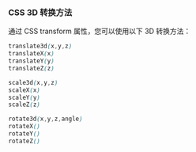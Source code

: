 ### CSS 3D 转换方法

通过 CSS transform 属性，您可以使用以下 3D 转换方法：

```css
translate3d(x,y,z)
translateX(x)
translateY(y)
translateZ(z)

scale3d(x,y,z)
scaleX(x)
scaleY(y)
scaleZ(z)

rotate3d(x,y,z,angle)
rotateX()
rotateY()
rotateZ()
```


